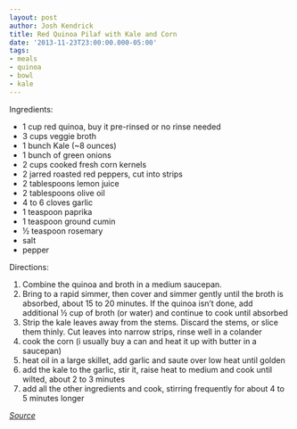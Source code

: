 ```yaml
---
layout: post
author: Josh Kendrick
title: Red Quinoa Pilaf with Kale and Corn
date: '2013-11-23T23:00:00.000-05:00'
tags:
- meals
- quinoa
- bowl
- kale
---
```


Ingredients:
* 1 cup red quinoa, buy it pre-rinsed or no rinse needed
* 3 cups veggie broth
* 1 bunch Kale (~8 ounces)
* 1 bunch of green onions
* 2 cups cooked fresh corn kernels
* 2 jarred roasted red peppers, cut into strips
* 2 tablespoons lemon juice
* 2 tablespoons olive oil
* 4 to 6 cloves garlic
* 1 teaspoon paprika
* 1 teaspoon ground cumin
* ½ teaspoon rosemary
* salt
* pepper

Directions:
1. Combine the quinoa and broth in a medium saucepan.
2. Bring to a rapid simmer, then cover and simmer gently until the broth is absorbed, about 15 to 20 minutes. If the quinoa isn’t done, add additional ½ cup of broth (or water) and continue to cook until absorbed
3. Strip the kale leaves away from the stems. Discard the stems, or slice them thinly. Cut leaves into narrow strips, rinse well in a colander
4. cook the corn (i usually buy a can and heat it up with butter in a saucepan)
5. heat oil in a large skillet, add garlic and saute over low heat until golden
6. add the kale to the garlic, stir it, raise heat to medium and cook until wilted, about 2 to 3 minutes
7. add all the other ingredients and cook, stirring frequently for about 4 to 5 minutes longer

*[Source](http://www.vegkitchen.com/recipes/glorious-grains/quinoa/red-quinoa-pilaf-with-kale-and-corn/)*